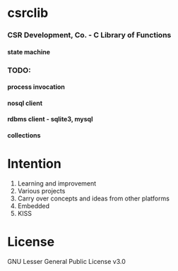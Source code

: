 # csrclib
### CSR Development, Co. - C Library of Functions

#### state machine
 
### TODO: 

#### process invocation
#### nosql client
#### rdbms client - sqlite3, mysql
#### collections

# Intention
1. Learning and improvement
1. Various projects
1. Carry over concepts and ideas from other platforms
1. Embedded
1. KISS

# License
GNU Lesser General Public License v3.0
